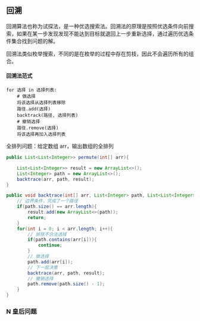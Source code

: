## 回溯

回溯算法也称为试探法，是一种优选搜索法。回溯法的原理是按照优选条件向前搜索，如果在某一步发现发现不能达到目标就退回上一步重新选择，通过遍历优选条件集合找到问题的解。

回溯法类似枚举搜索，不同的是在枚举的过程中存在剪枝，因此不会遍历所有的组合。


#### 回溯法范式
```
for 选择 in 选择列表:
    # 做选择
    将该选择从选择列表移除
    路径.add(选择)
    backtrack(路径, 选择列表)
    # 撤销选择
    路径.remove(选择)
    将该选择再加入选择列表
```
全排列问题：给定数组 arr，输出数组的全排列
```java
public List<List<Integer>> permute(int[] arr){

    List<List<Integer>> result = new ArrayList<>();
    List<Integer> path = new ArrayList<>();
    backtrace(arr, path, result);
}

public void backtrace(int[] arr, List<Integer> path, List<List<Integer>> result){
    // 边界条件，完成了一个路径
    if(path.size() == arr.length){
        result.add(new ArrayList<>(path));
        return;
    }
    for(int i = 0; i < arr.length; i++){
        // 排除不合法选择
        if(path.contains(arr[i])){
            continue;
        }
        // 做选择
        path.add(arr[i]);
        // 下一层决策
        backtrace(arr, path, result);
        // 撤销选择
        path.remove(path.size() - 1);
    }
}
```


### N 皇后问题

```java
```